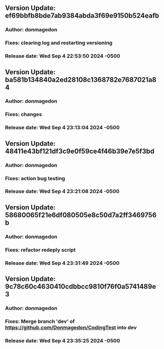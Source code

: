 
## Version Update: ef69bbfb8bde7ab9384abda3f69e9150b524eafb
### Author: donmagedon
### Fixes: clearing log and restarting versioning
### Release date: Wed Sep 4 22:53:50 2024 -0500

## Version Update: ba581b134840a2ed28108c1368782e7687021a84
### Author: donmagedon
### Fixes: changes
### Release date: Wed Sep 4 23:13:04 2024 -0500

## Version Update: 48411e43bf121df3c9e0f59ce4f46b39e7e5f3bd
### Author: donmagedon
### Fixes: action bug testing
### Release date: Wed Sep 4 23:21:08 2024 -0500

## Version Update: 58680065f21e6df080505e8c50d7a2ff3469756b
### Author: donmagedon
### Fixes: refactor redeply script
### Release date: Wed Sep 4 23:31:49 2024 -0500

## Version Update: 9c78c60c4630410cdbbcc9810f76f0a5741489e3
### Author: donmagedon
### Fixes: Merge branch 'dev' of https://github.com/Donmagedon/CodingTest into dev
### Release date: Wed Sep 4 23:35:25 2024 -0500
